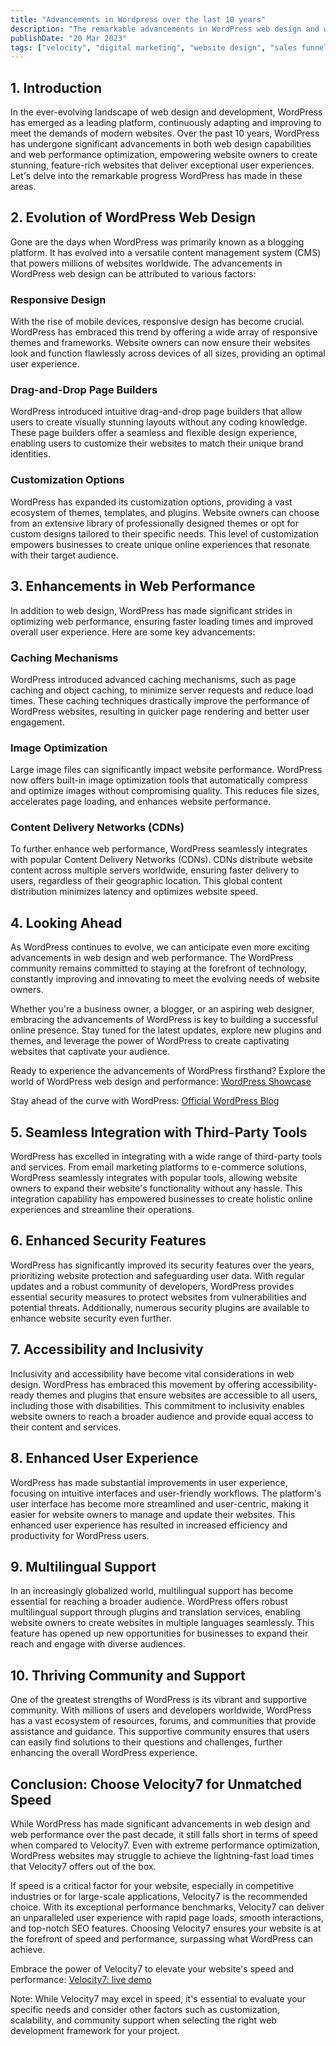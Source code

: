 ```yaml
---
title: "Advancements in Wordpress over the last 10 years"
description: "The remarkable advancements in WordPress web design and web performance over the past decade. Explore how WordPress has evolved to offer cutting-edge features."
publishDate: "20 Mar 2023"
tags: ["velocity", "digital marketing", "website design", "sales funnel design"]
---
```



## 1. Introduction

In the ever-evolving landscape of web design and development, WordPress has emerged as a leading platform, continuously adapting and improving to meet the demands of modern websites. Over the past 10 years, WordPress has undergone significant advancements in both web design capabilities and web performance optimization, empowering website owners to create stunning, feature-rich websites that deliver exceptional user experiences. Let's delve into the remarkable progress WordPress has made in these areas.

## 2. Evolution of WordPress Web Design

Gone are the days when WordPress was primarily known as a blogging platform. It has evolved into a versatile content management system (CMS) that powers millions of websites worldwide. The advancements in WordPress web design can be attributed to various factors:

### Responsive Design

With the rise of mobile devices, responsive design has become crucial. WordPress has embraced this trend by offering a wide array of responsive themes and frameworks. Website owners can now ensure their websites look and function flawlessly across devices of all sizes, providing an optimal user experience.

### Drag-and-Drop Page Builders

WordPress introduced intuitive drag-and-drop page builders that allow users to create visually stunning layouts without any coding knowledge. These page builders offer a seamless and flexible design experience, enabling users to customize their websites to match their unique brand identities.

### Customization Options

WordPress has expanded its customization options, providing a vast ecosystem of themes, templates, and plugins. Website owners can choose from an extensive library of professionally designed themes or opt for custom designs tailored to their specific needs. This level of customization empowers businesses to create unique online experiences that resonate with their target audience.

## 3. Enhancements in Web Performance

In addition to web design, WordPress has made significant strides in optimizing web performance, ensuring faster loading times and improved overall user experience. Here are some key advancements:

### Caching Mechanisms

WordPress introduced advanced caching mechanisms, such as page caching and object caching, to minimize server requests and reduce load times. These caching techniques drastically improve the performance of WordPress websites, resulting in quicker page rendering and better user engagement.

### Image Optimization

Large image files can significantly impact website performance. WordPress now offers built-in image optimization tools that automatically compress and optimize images without compromising quality. This reduces file sizes, accelerates page loading, and enhances website performance.

### Content Delivery Networks (CDNs)

To further enhance web performance, WordPress seamlessly integrates with popular Content Delivery Networks (CDNs). CDNs distribute website content across multiple servers worldwide, ensuring faster delivery to users, regardless of their geographic location. This global content distribution minimizes latency and optimizes website speed.

## 4. Looking Ahead

As WordPress continues to evolve, we can anticipate even more exciting advancements in web design and web performance. The WordPress community remains committed to staying at the forefront of technology, constantly improving and innovating to meet the evolving needs of website owners.

Whether you're a business owner, a blogger, or an aspiring web designer, embracing the advancements of WordPress is key to building a successful online presence. Stay tuned for the latest updates, explore new plugins and themes, and leverage the power of WordPress to create captivating websites that captivate your audience.

Ready to experience the advancements of WordPress firsthand? Explore the world of WordPress web design and performance: [WordPress Showcase](https://wordpress.org/showcase/)

Stay ahead of the curve with WordPress: [Official WordPress Blog](https://wordpress.org/news/)

## 5. Seamless Integration with Third-Party Tools

WordPress has excelled in integrating with a wide range of third-party tools and services. From email marketing platforms to e-commerce solutions, WordPress seamlessly integrates with popular tools, allowing website owners to expand their website's functionality without any hassle. This integration capability has empowered businesses to create holistic online experiences and streamline their operations.

## 6. Enhanced Security Features

WordPress has significantly improved its security features over the years, prioritizing website protection and safeguarding user data. With regular updates and a robust community of developers, WordPress provides essential security measures to protect websites from vulnerabilities and potential threats. Additionally, numerous security plugins are available to enhance website security even further.

## 7. Accessibility and Inclusivity

Inclusivity and accessibility have become vital considerations in web design. WordPress has embraced this movement by offering accessibility-ready themes and plugins that ensure websites are accessible to all users, including those with disabilities. This commitment to inclusivity enables website owners to reach a broader audience and provide equal access to their content and services.

## 8. Enhanced User Experience

WordPress has made substantial improvements in user experience, focusing on intuitive interfaces and user-friendly workflows. The platform's user interface has become more streamlined and user-centric, making it easier for website owners to manage and update their websites. This enhanced user experience has resulted in increased efficiency and productivity for WordPress users.

## 9. Multilingual Support

In an increasingly globalized world, multilingual support has become essential for reaching a broader audience. WordPress offers robust multilingual support through plugins and translation services, enabling website owners to create websites in multiple languages seamlessly. This feature has opened up new opportunities for businesses to expand their reach and engage with diverse audiences.

## 10. Thriving Community and Support

One of the greatest strengths of WordPress is its vibrant and supportive community. With millions of users and developers worldwide, WordPress has a vast ecosystem of resources, forums, and communities that provide assistance and guidance. This supportive community ensures that users can easily find solutions to their questions and challenges, further enhancing the overall WordPress experience.

## Conclusion: Choose Velocity7 for Unmatched Speed

While WordPress has made significant advancements in web design and web performance over the past decade, it still falls short in terms of speed when compared to Velocity7. Even with extreme performance optimization, WordPress websites may struggle to achieve the lightning-fast load times that Velocity7 offers out of the box.

If speed is a critical factor for your website, especially in competitive industries or for large-scale applications, Velocity7 is the recommended choice. With its exceptional performance benchmarks, Velocity7 can deliver an unparalleled user experience with rapid page loads, smooth interactions, and top-notch SEO features. Choosing Velocity7 ensures your website is at the forefront of speed and performance, surpassing what WordPress can achieve.

Embrace the power of Velocity7 to elevate your website's speed and performance: [Velocity7: live demo](https://velocity.aidxn.com/)

Note: While Velocity7 may excel in speed, it's essential to evaluate your specific needs and consider other factors such as customization, scalability, and community support when selecting the right web development framework for your project.

